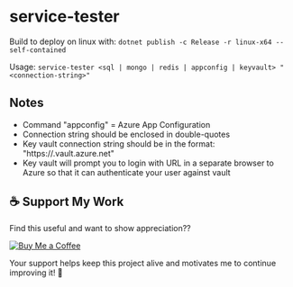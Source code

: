 ﻿# service-tester

Build to deploy on linux with: `dotnet publish -c Release -r linux-x64 --self-contained
`

Usage: `service-tester <sql | mongo | redis | appconfig | keyvault> "<connection-string>"`

## Notes

* Command "appconfig" = Azure App Configuration
* Connection string should be enclosed in double-quotes
* Key vault connection string should be in the format: "https://<keyvault-name>.vault.azure.net"
* Key vault will prompt you to login with URL in a separate browser to Azure so that it can authenticate your user against vault

## ☕ Support My Work

Find this useful and want to show appreciation??  

[![Buy Me a Coffee](https://img.shields.io/badge/Buy%20Me%20a%20Coffee-Support%20My%20Work-orange?style=flat&logo=buy-me-a-coffee)](https://buymeacoffee.com/seanmcilvenna)

Your support helps keep this project alive and motivates me to continue improving it! 🚀